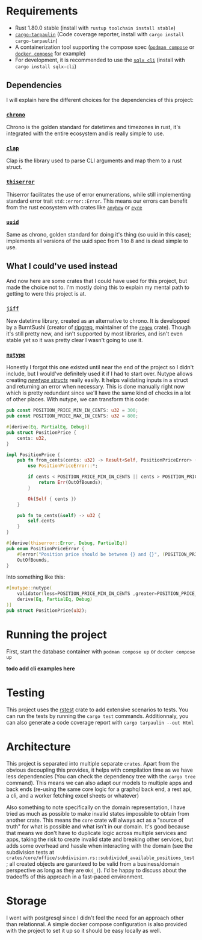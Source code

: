 # Requirements

- Rust 1.80.0 stable (install with `rustup toolchain install stable`)
- [`cargo-tarpaulin`](https://github.com/xd009642/tarpaulin) (Code coverage
  reporter, install with `cargo install cargo-tarpaulin`)
- A containerization tool supporting the compose spec
  ([`podman compose`](https://github.com/containers/podman-compose) or
  [`docker compose`](https://github.com/docker/compose) for example)
- For development, it is recommended to use the
  [`sqlx cli`](https://crates.io/crates/sqlx-cli) (install with
  `cargo install sqlx-cli`)

## Dependencies

I will explain here the different choices for the dependencies of this project:

### [`chrono`](https://crates.io/crates/chrono)

Chrono is the golden standard for datetimes and timezones in rust, it's
integrated with the entire ecosystem and is really simple to use.

### [`clap`](https://crates.io/crates/clap)

Clap is the library used to parse CLI arguments and map them to a rust struct.

### [`thiserror`](https://crates.io/crates/thiserror)

Thiserror facilitates the use of error enumerations, while still implementing
standard error trait `std::error::Error`. This means our errors can benefit from
the rust ecosystem with crates like [`anyhow`](https://crates.io/crates/anyhow)
or [`eyre`](https://crates.io/crates/eyre)

### [`uuid`](https://crates.io/crates/uuid)

Same as chrono, golden standard for doing it's thing (so uuid in this case);
implements all versions of the uuid spec from 1 to 8 and is dead simple to use.

## What I could've used instead

And now here are some crates that I could have used for this project, but made
the choice not to. I'm mostly doing this to explain my mental path to getting to
were this project is at.

### [`jiff`](https://crates.io/crates/jiff)

New datetime library, created as an alternative to chrono. It is developped by a
BurntSushi (creator of [ripgrep](https://github.com/BurntSushi/ripgrep),
maintainer of the [`regex`](https://crates.io/crates/regex) crate). Though it's
still pretty new, and isn't supported by most libraries, and isn't even stable
yet so it was pretty clear I wasn't going to use it.

### [`nutype`](https://crates.io/crates/nutype)

Honestly I forgot this one existed until near the end of the project so I didn't
include, but I would've definitely used it if I had to start over. Nutype allows
creating
[_newtype structs_](https://doc.rust-lang.org/rust-by-example/generics/new_types.html)
really easily. It helps validating inputs in a struct and returning an error
when necessary. This is done manually right now which is pretty redundant since
we'll have the same kind of checks in a lot of other places. With nutype, we can
transform this code:

```rust
pub const POSITION_PRICE_MIN_IN_CENTS: u32 = 300;
pub const POSITION_PRICE_MAX_IN_CENTS: u32 = 800;

#[derive(Eq, PartialEq, Debug)]
pub struct PositionPrice {
    cents: u32,
}

impl PositionPrice {
    pub fn from_cents(cents: u32) -> Result<Self, PositionPriceError> {
        use PositionPriceError::*;

        if cents < POSITION_PRICE_MIN_IN_CENTS || cents > POSITION_PRICE_MAX_IN_CENTS {
            return Err(OutOfBounds);
        }

        Ok(Self { cents })
    }

    pub fn to_cents(&self) -> u32 {
        self.cents
    }
}

#[derive(thiserror::Error, Debug, PartialEq)]
pub enum PositionPriceError {
    #[error("Position price should be between {} and {}", (POSITION_PRICE_MIN_IN_CENTS as f32) / 100.0, (POSITION_PRICE_MAX_IN_CENTS as f32) / 100.0)]
    OutOfBounds,
}
```

Into something like this:

```rust
#[nutype::nutype(
    validator(less=POSITION_PRICE_MIN_IN_CENTS ,greater=POSITION_PRICE_MAX_IN_CENTS)
    derive(Eq, PartialEq, Debug)
)]
pub struct PositionPrice(u32);
```

# Running the project

First, start the database container with `podman compose up` or
`docker compose up`

**todo add cli examples here**

# Testing

This project uses the [rstest](https://crates.io/crates/rstest) crate to add
extensive scenarios to tests. You can run the tests by running the `cargo test`
commands. Additionnaly, you can also generate a code coverage report with
`cargo tarpaulin --out Html`

# Architecture

This project is separated into multiple separate `crates`. Apart from the
obvious decoupling this provides, it helps with compilation time as we have less
dependencies (You can check the dependency tree with the `cargo tree` command).
This means we can also adapt our models to multiple apps and back ends (re-using
the same core logic for a graphql back end, a rest api, a cli, and a worker
fetching excel sheets or whatever)

Also something to note specifically on the domain representation, I have tried
as much as possible to make invalid states impossible to obtain from another
crate. This means the `core` crate will always act as a "source of truth" for
what is possible and what isn't in our domain. It's good because that means we
don't have to duplicate logic across multiple services and apps, taking the risk
to create invalid state and breaking other services, but adds some overhead and
hassle when interacting with the domain (see the subdivision tests at
`crates/core/office/subdivision.rs::subdivided_available_positions_test`; all
created objects are garanteed to be valid from a business/domain perspective as
long as they are `Ok(_)`). I'd be happy to discuss about the tradeoffs of this
approach in a fast-paced environment.

# Storage

I went with postgresql since I didn't feel the need for an approach other than
relationnal. A simple docker compose configuration is also provided with the
project to set it up so it should be easy locally as well.

